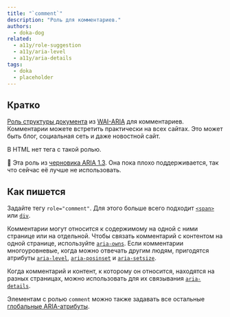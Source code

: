 ```yaml
---
title: "`comment`"
description: "Роль для комментариев."
authors:
  - doka-dog
related:
  - a11y/role-suggestion
  - a11y/aria-level
  - a11y/aria-details
tags:
  - doka
  - placeholder
---
```


## Кратко

[Роль структуры документа](/a11y/aria-roles/#roli-struktury-dokumenta) из [WAI-ARIA](/a11y/aria-intro/#specifikaciya) для комментариев. Комментарии можете встретить практически на всех сайтах. Это может быть блог, социальная сеть и даже новостной сайт.

В HTML нет тега с такой ролью.

<aside>

👶 Эта роль из [черновика ARIA 1.3](https://w3c.github.io/aria/). Она пока плохо поддерживается, так что сейчас её лучше не использовать.

</aside>

## Как пишется

Задайте тегу `role="comment"`. Для этого больше всего подходит [`<span>`](/html/span/) или [`div`](/html/div/).

Комментарии могут относится к содержимому на одной с ними странице или на отдельной. Чтобы связать комментарий с контентом на одной странице, используйте [`aria-owns`](/a11y/aria-owns/). Если комментарии многоуровневые, когда можно отвечать другим людям, пригодятся атрибуты [`aria-level`](/a11y/aria-level/), [`aria-posinset`](/a11y/aria-posinset/) и [`aria-setsize`](/a11y/aria-setsize/).

Когда комментарий и контент, к которому он относится, находятся на разных страницах, можно использовать для их связывания [`aria-details`](/a11y/aria-details/).

Элементам с ролью `comment` можно также задавать все остальные [глобальные ARIA-атрибуты](/a11y/aria-attrs/#globalnye-atributy).
